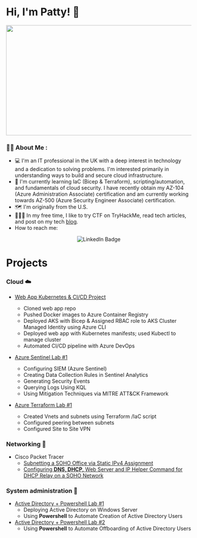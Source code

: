 # Hi, I'm Patty! :wave:

<div align="center">
  <img src="https://media.giphy.com/media/v1.Y2lkPTc5MGI3NjExMXNmZW11Ym1jY295enE4NW83MmhrdjA1cnc5eWo2NGo5d2s0Yng0YSZlcD12MV9pbnRlcm5hbF9naWZfYnlfaWQmY3Q9Zw/HqWU6NTLNLzg2Qf5rH/giphy.gif" width="600" height="300"/>
</div>

### :woman_technologist: About Me :
- :computer: I'm an IT professional in the UK with a deep interest in technology and a dedication to solving problems. I'm interested primarily in understanding ways to build and secure cloud infrastructure.
- :open_book: I'm currently learning IaC (Bicep & Terraform), scripting/automation, and fundamentals of cloud security. I have recently obtain  my AZ-104 (Azure Administration Associate) certification and am currently working towards AZ-500 (Azure Security Engineer Associate) certification.
- :world_map: I'm originally from the U.S.
- :superhero_woman::triangular_flag_on_post: In my free time, I like to try CTF on TryHackMe, read tech articles, and post on my tech [blog](https://www.blurock.tech/).
- How to reach me:
<p align="center">
  <img src="https://img.shields.io/badge/LinkedIn-blue?style=for-the-badge&logo=linkedin&logoColor=white" alt="LinkedIn Badge"/>
</p>

# Projects 

### **Cloud :cloud:**
- [Web App Kubernetes & CI/CD Project](https://github.com/pattytechuk/web-app-CI-CD-project)
  - Cloned web app repo
  - Pushed Docker images to Azure Container Registry
  - Deployed AKS with Bicep & Assigned RBAC role to AKS Cluster Managed Identity using Azure CLI
  - Deployed web app with Kubernetes manifests; used Kubectl to manage cluster
  - Automated CI/CD pipeline with Azure DevOps
 
- [Azure Sentinel Lab #1](https://github.com/pattytechuk/Sentinel1)
  - Configuring SIEM (Azure Sentinel)
  - Creating Data Collection Rules in Sentinel Analytics
  - Generating Security Events
  - Querying Logs Using KQL
  - Using Mitigation Techniques via MITRE ATT&CK Framework
 
- [Azure Terraform Lab #1](https://github.com/pattytechuk/Azure-Terraform-Lab1)
  - Created Vnets and subnets using Terraform /IaC script
  - Configured peering between subnets
  - Configured Site to Site VPN

### **Networking :satellite:**
- Cisco Packet Tracer
  - [Subnetting a SOHO Office via Static IPv4 Assignment](https://github.com/pattytechuk/CPT-Small-SOHO-Network)
  - [Configuring **DNS, DHCP,** Web Server and IP Helper Command for DHCP Relay on a SOHO Network](https://github.com/pattytechuk/CPT-DNSDHCP)
 
### **System administration :wrench:**
- [Active Directory + Powershell Lab #1](https://github.com/pattytechuk/Powershell1)
  - Deploying Active Directory on Windows Server
  - Using **Powershell** to Automate Creation of Active Directory Users
- [Active Directory + Powershell Lab #2](https://github.com/pattytechuk/Powershell2)
  - Using **Powershell** to Automate Offboarding of Active Directory Users







